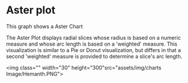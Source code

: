 # Aster plot

This graph shows a Aster Chart

The Aster Plot displays radial slices whose radius is based on a numeric measure and whose arc length is based on a 'weighted' measure. This visualization is similar to a Pie or Donut visualization, but differs in that a second 'weighted' measure is provided to determine a slice's arc length.

<img class="" width="30" height="300"src="assets/img/charts Image/Hemanth.PNG"></img>

